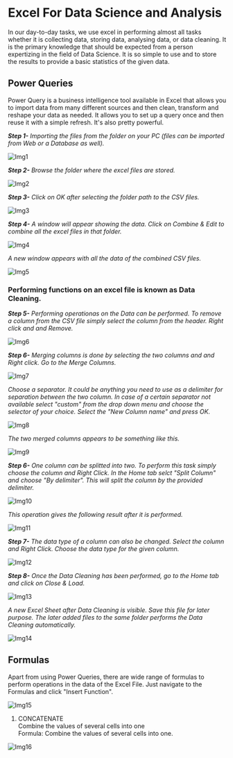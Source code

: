 # Excel For Data Science and Analysis

In our day-to-day tasks, we use excel in performing almost all tasks whether it is collecting data, storing data, analysing data, or data cleaning. It is the primary knowledge that should be expected from a person expertizing in the field of Data Science. It is so simple to use and to store the results to provide a basic statistics of the given data.

## Power Queries

Power Query is a business intelligence tool available in Excel that allows you to import data from many different sources and then clean, transform and reshape your data as needed. It allows you to set up a query once and then reuse it with a simple refresh. It's also pretty powerful.

***Step 1-*** *Importing the files from the folder on your PC (files can be imported from Web or a Database as well).*

![Img1](https://github.com/ananyachibber21/Excel-For-Data-Science-and-Analysis/blob/main/Screenshots/Img1.PNG)

***Step 2-*** *Browse the folder where the excel files are stored.*

![Img2](https://github.com/ananyachibber21/Excel-For-Data-Science-and-Analysis/blob/main/Screenshots/Img2.PNG)

***Step 3-*** *Click on OK after selecting the folder path to the CSV files.*

![Img3](https://github.com/ananyachibber21/Excel-For-Data-Science-and-Analysis/blob/main/Screenshots/Img3.PNG)

***Step 4-*** *A window will appear showing the data. Click on Combine & Edit to combine all the excel files in that folder.* 

![Img4](https://github.com/ananyachibber21/Excel-For-Data-Science-and-Analysis/blob/main/Screenshots/Img4.PNG)

*A new window appears with all the data of the combined CSV files.*

![Img5](https://github.com/ananyachibber21/Excel-For-Data-Science-and-Analysis/blob/main/Screenshots/Img5.PNG)

### Performing functions on an excel file is known as Data Cleaning.

***Step 5-*** *Performing operationas on the Data can be performed. To remove a column from the CSV file simply select the column from the header. Right click and and Remove.*

![Img6](https://github.com/ananyachibber21/Excel-For-Data-Science-and-Analysis/blob/main/Screenshots/Img6.PNG)

***Step 6-*** *Merging columns is done by selecting the two columns and and Right click. Go to the Merge Columns.*

![Img7](https://github.com/ananyachibber21/Excel-For-Data-Science-and-Analysis/blob/main/Screenshots/Img7.PNG)

*Choose a separator. It could be anything you need to use as a delimiter for separation between the two column. In case of a certain separator not available select "custom" from the drop down menu and choose the selector of your choice. Select the "New Column name" and press OK.*

![Img8](https://github.com/ananyachibber21/Excel-For-Data-Science-and-Analysis/blob/main/Screenshots/Img8.PNG)

*The two merged columns appears to be something like this.*

![Img9](https://github.com/ananyachibber21/Excel-For-Data-Science-and-Analysis/blob/main/Screenshots/Img9.PNG)

***Step 6-*** *One column can be splitted into two. To perform this task simply choose the column and Right Click. In the Home tab selct "Split Column" and choose "By delimiter". This will split the column by the provided delimiter.* 

![Img10](https://github.com/ananyachibber21/Excel-For-Data-Science-and-Analysis/blob/main/Screenshots/Img10.PNG)

*This operation gives the following result after it is performed.*

![Img11](https://github.com/ananyachibber21/Excel-For-Data-Science-and-Analysis/blob/main/Screenshots/Img11.PNG)

***Step 7-*** *The data type of a column can also be changed. Select the column and Right Click. Choose the data type for the given column.*

![Img12](https://github.com/ananyachibber21/Excel-For-Data-Science-and-Analysis/blob/main/Screenshots/Img12.PNG)

***Step 8-*** *Once the Data Cleaning has been performed, go to the Home tab and click on Close & Load.*

![Img13](https://github.com/ananyachibber21/Excel-For-Data-Science-and-Analysis/blob/main/Screenshots/Img13.PNG)

*A new Excel Sheet after Data Cleaning is visible. Save this file for later purpose. The later added files to the same folder performs the Data Cleaning automatically.*

![Img14](https://github.com/ananyachibber21/Excel-For-Data-Science-and-Analysis/blob/main/Screenshots/Img14.PNG)

## Formulas 

Apart from using Power Queries, there are wide range of formulas to perform operations in the data of the Excel File. Just navigate to the Formulas and click "Insert Function".

![Img15](https://github.com/ananyachibber21/Excel-For-Data-Science-and-Analysis/blob/main/Screenshots/Img15.jpg)

1. CONCATENATE
<br>Combine the values of several cells into one
<br>Formula: Combine the values of several cells into one.

![Img16](https://github.com/ananyachibber21/Excel-For-Data-Science-and-Analysis/blob/main/Screenshots/Img16.jpg)